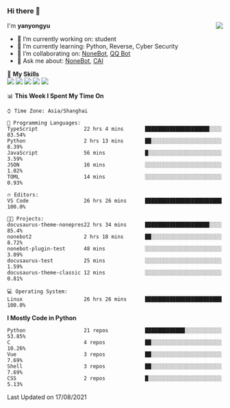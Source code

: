 ### Hi there 👋

<a href="#">
  <img align="right" src="https://github-readme-stats.vercel.app/api?username=yanyongyu&count_private=true&show_icons=true&bg_color=15,f2f7fd,E0EAFC" />
</a>

I'm **yanyongyu**

- 🔭 I’m currently working on: student
- 🌱 I’m currently learning: Python, Reverse, Cyber Security
- 👯 I’m collaborating on: [NoneBot](https://github.com/nonebot), [QQ Bot](https://github.com/Mrs4s/go-cqhttp)
- 💬 Ask me about: [NoneBot](https://github.com/nonebot), [CAI](https://github.com/cscs181/CAI)

🌟 **My Skills**  
![](https://img.shields.io/badge/-Python-3e74a2?style=flat-square&logo=Python&logoColor=fff)
![](https://img.shields.io/badge/-Vue-4fc08d?style=flat-square&logo=Vue.js&logoColor=fff)
![](https://img.shields.io/badge/-Node.js-339933?style=flat-square&logo=Node.js&logoColor=fff)
![](https://img.shields.io/badge/-Docker-2496ED?style=flat-square&logo=Docker&logoColor=fff)
![](https://img.shields.io/badge/-Linux-000000?style=flat-square&logo=Linux&logoColor=fff)

<!--START_SECTION:waka-->
📊 **This Week I Spent My Time On** 

```text
⌚︎ Time Zone: Asia/Shanghai

💬 Programming Languages: 
TypeScript               22 hrs 4 mins       █████████████████████░░░░   83.54% 
Python                   2 hrs 13 mins       ██░░░░░░░░░░░░░░░░░░░░░░░   8.39% 
JavaScript               56 mins             █░░░░░░░░░░░░░░░░░░░░░░░░   3.59% 
JSON                     16 mins             ░░░░░░░░░░░░░░░░░░░░░░░░░   1.02% 
TOML                     14 mins             ░░░░░░░░░░░░░░░░░░░░░░░░░   0.93%

🔥 Editors: 
VS Code                  26 hrs 26 mins      █████████████████████████   100.0%

🐱‍💻 Projects: 
docusaurus-theme-nonepres22 hrs 34 mins      █████████████████████░░░░   85.4% 
nonebot2                 2 hrs 18 mins       ██░░░░░░░░░░░░░░░░░░░░░░░   8.72% 
nonebot-plugin-test      48 mins             ░░░░░░░░░░░░░░░░░░░░░░░░░   3.09% 
docusaurus-test          25 mins             ░░░░░░░░░░░░░░░░░░░░░░░░░   1.59% 
docusaurus-theme-classic 12 mins             ░░░░░░░░░░░░░░░░░░░░░░░░░   0.81%

💻 Operating System: 
Linux                    26 hrs 26 mins      █████████████████████████   100.0%

```

**I Mostly Code in Python** 

```text
Python                   21 repos            █████████████░░░░░░░░░░░░   53.85% 
C                        4 repos             ██░░░░░░░░░░░░░░░░░░░░░░░   10.26% 
Vue                      3 repos             ██░░░░░░░░░░░░░░░░░░░░░░░   7.69% 
Shell                    3 repos             ██░░░░░░░░░░░░░░░░░░░░░░░   7.69% 
CSS                      2 repos             █░░░░░░░░░░░░░░░░░░░░░░░░   5.13%

```



 Last Updated on 17/08/2021
<!--END_SECTION:waka-->
